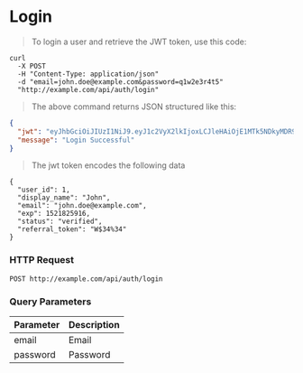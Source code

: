 # Login

> To login a user and retrieve the JWT token, use this code:

```shell
curl 
  -X POST 
  -H "Content-Type: application/json"
  -d "email=john.doe@example.com&password=q1w2e3r4t5"
  "http://example.com/api/auth/login"
```

> The above command returns JSON structured like this:

```json
{
  "jwt": "eyJhbGciOiJIUzI1NiJ9.eyJ1c2VyX2lkIjoxLCJleHAiOjE1MTk5NDkyMDR9.MAPyjxWmxGndSP6U0R5j7LMjnXAKTE7gYge61beJngs",
  "message": "Login Successful"
}
```

> The jwt token encodes the following data

```
{
  "user_id": 1,
  "display_name": "John",
  "email": "john.doe@example.com",
  "exp": 1521825916,
  "status": "verified",
  "referral_token": "W$34%34"
}
```

### HTTP Request

`POST http://example.com/api/auth/login`

### Query Parameters

Parameter | Description
--------- | -----------
email | Email
password | Password
